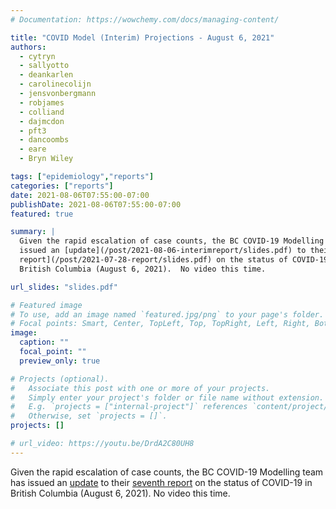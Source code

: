 ```yaml
---
# Documentation: https://wowchemy.com/docs/managing-content/

title: "COVID Model (Interim) Projections - August 6, 2021"
authors:
  - cytryn
  - sallyotto
  - deankarlen
  - carolinecolijn
  - jensvonbergmann
  - robjames
  - colliand
  - dajmcdon
  - pft3
  - dancoombs
  - eare
  - Bryn Wiley

tags: ["epidemiology","reports"]
categories: ["reports"]
date: 2021-08-06T07:55:00-07:00
publishDate: 2021-08-06T07:55:00-07:00
featured: true

summary: |
  Given the rapid escalation of case counts, the BC COVID-19 Modelling team has
  issued an [update](/post/2021-08-06-interimreport/slides.pdf) to their [seventh
  report](/post/2021-07-28-report/slides.pdf) on the status of COVID-19 in
  British Columbia (August 6, 2021).  No video this time.

url_slides: "slides.pdf"

# Featured image
# To use, add an image named `featured.jpg/png` to your page's folder.
# Focal points: Smart, Center, TopLeft, Top, TopRight, Left, Right, BottomLeft, Bottom, BottomRight.
image:
  caption: ""
  focal_point: ""
  preview_only: true

# Projects (optional).
#   Associate this post with one or more of your projects.
#   Simply enter your project's folder or file name without extension.
#   E.g. `projects = ["internal-project"]` references `content/project/deep-learning/index.md`.
#   Otherwise, set `projects = []`.
projects: []

# url_video: https://youtu.be/DrdA2C80UH8
---
```


Given the rapid escalation of case counts, the BC COVID-19 Modelling team has
issued an [update](/post/2021-08-06-interimreport/slides.pdf) to their [seventh
report](/post/2021-07-28-report/slides.pdf) on the status of COVID-19 in
British Columbia (August 6, 2021).  No video this time.

